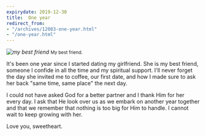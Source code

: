 ```yaml
---
expirydate: 2019-12-30
title:  One year
redirect_from:
- "/archives/12083-one-year.html"
- "/one-year.html"
---
```



_![my best friend](http://dl.dropbox.com/u/418570/kyledreger/one-year.jpg "my best friend")_
<small>My best friend.</small>

It's been one year since I started dating my girlfriend. She is my best friend, someone I confide in all the time and my spiritual support. I'll never forget the day she invited me to coffee, our first date, and how I made sure to ask her back "same time, same place" the next day.

I could not have asked God for a better partner and I thank Him for her every day. I ask that He look over us as we embark on another year together and that we remember that nothing is too big for Him to handle. I cannot wait to keep growing with her.

Love you, sweetheart.
